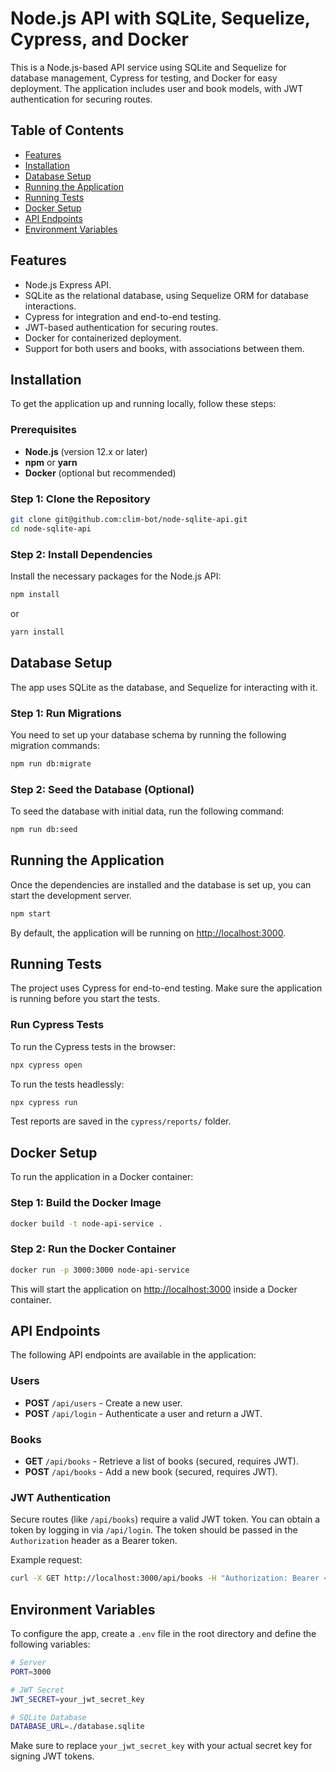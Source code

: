 
# Node.js API with SQLite, Sequelize, Cypress, and Docker

This is a Node.js-based API service using SQLite and Sequelize for database management, Cypress for testing, and Docker for easy deployment. The application includes user and book models, with JWT authentication for securing routes.

## Table of Contents
- [Features](#features)
- [Installation](#installation)
- [Database Setup](#database-setup)
- [Running the Application](#running-the-application)
- [Running Tests](#running-tests)
- [Docker Setup](#docker-setup)
- [API Endpoints](#api-endpoints)
- [Environment Variables](#environment-variables)

## Features

- Node.js Express API.
- SQLite as the relational database, using Sequelize ORM for database interactions.
- Cypress for integration and end-to-end testing.
- JWT-based authentication for securing routes.
- Docker for containerized deployment.
- Support for both users and books, with associations between them.

## Installation

To get the application up and running locally, follow these steps:

### Prerequisites

- **Node.js** (version 12.x or later)
- **npm** or **yarn**
- **Docker** (optional but recommended)

### Step 1: Clone the Repository

```bash
git clone git@github.com:clim-bot/node-sqlite-api.git
cd node-sqlite-api
```

### Step 2: Install Dependencies

Install the necessary packages for the Node.js API:

```bash
npm install
```

or

```bash
yarn install
```

## Database Setup

The app uses SQLite as the database, and Sequelize for interacting with it.

### Step 1: Run Migrations

You need to set up your database schema by running the following migration commands:

```bash
npm run db:migrate
```

### Step 2: Seed the Database (Optional)

To seed the database with initial data, run the following command:

```bash
npm run db:seed
```

## Running the Application

Once the dependencies are installed and the database is set up, you can start the development server.

```bash
npm start
```

By default, the application will be running on [http://localhost:3000](http://localhost:3000).

## Running Tests

The project uses Cypress for end-to-end testing. Make sure the application is running before you start the tests.

### Run Cypress Tests

To run the Cypress tests in the browser:

```bash
npx cypress open
```

To run the tests headlessly:

```bash
npx cypress run
```

Test reports are saved in the `cypress/reports/` folder.

## Docker Setup

To run the application in a Docker container:

### Step 1: Build the Docker Image

```bash
docker build -t node-api-service .
```

### Step 2: Run the Docker Container

```bash
docker run -p 3000:3000 node-api-service
```

This will start the application on [http://localhost:3000](http://localhost:3000) inside a Docker container.

## API Endpoints

The following API endpoints are available in the application:

### Users

- **POST** `/api/users` - Create a new user.
- **POST** `/api/login` - Authenticate a user and return a JWT.
  
### Books

- **GET** `/api/books` - Retrieve a list of books (secured, requires JWT).
- **POST** `/api/books` - Add a new book (secured, requires JWT).

### JWT Authentication

Secure routes (like `/api/books`) require a valid JWT token. You can obtain a token by logging in via `/api/login`. The token should be passed in the `Authorization` header as a Bearer token.

Example request:

```bash
curl -X GET http://localhost:3000/api/books -H "Authorization: Bearer <your-jwt-token>"
```

## Environment Variables

To configure the app, create a `.env` file in the root directory and define the following variables:

```bash
# Server
PORT=3000

# JWT Secret
JWT_SECRET=your_jwt_secret_key

# SQLite Database
DATABASE_URL=./database.sqlite
```

Make sure to replace `your_jwt_secret_key` with your actual secret key for signing JWT tokens.
